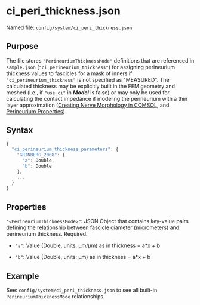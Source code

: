 # ci_peri_thickness.json

Named file: `config/system/ci_peri_thickness.json`

## Purpose

The file stores `"PerineuriumThicknessMode"` definitions that
are referenced in `sample.json` (`"ci_perineurium_thickness"`) for
assigning perineurium thickness values to fascicles for a mask of
inners if `"ci_perineurium_thickness"` is not specified as "MEASURED".
The calculated thickness may be explicitly built in the FEM geometry
and meshed (i.e., if `"use_ci"` in **_Model_** is false) or may only
be used for calculating the contact impedance if modeling the
perineurium with a thin layer approximation ([Creating Nerve Morphology in COMSOL](../../Code_Hierarchy/Java.md#partcreatenervepartinstance), and [Perineurium Properties](../../Running_ASCENT/Info.md#definition-of-perineurium)).

## Syntax

```javascript
{
  "ci_perineurium_thickness_parameters": {
    "GRINBERG_2008": {
      "a": Double,
      "b": Double
    },
    ...
  }
}
```

## Properties

`"<PerineuriumThicknessMode>"`: JSON Object that contains key-value
pairs defining the relationship between fascicle diameter (micrometers)
and perineurium thickness. Required.

- `"a"`: Value (Double, units: µm/µm) as in thickness = a\*x + b

- `"b"`: Value (Double, units: µm) as in thickness = a\*x + b

<!-- end list -->

## Example

<!-- end list -->

See: `config/system/ci_peri_thickness.json` to see all built-in
`PerineuriumThicknessMode` relationships.
